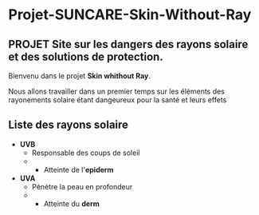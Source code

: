 # Projet-SUNCARE-Skin-Without-Ray

## PROJET Site sur les dangers des rayons solaire et des solutions de protection.

Bienvenu dans le projet **Skin whithout Ray**.

Nous allons travailler dans un premier temps sur les éléments des rayonements solaire étant dangeureux pour la santé et leurs effets

Liste des rayons solaire
----------
* **UVB**
  * Responsable des coups de soleil
  * * Atteinte de l'**epiderm**
* **UVA** 
  * Pénètre la peau en profondeur
  * * Atteinte du **derm**
